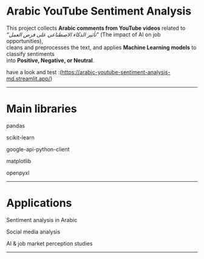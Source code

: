 # Arabic YouTube Sentiment Analysis

This project collects **Arabic comments from YouTube videos** related to  
*“تأثير الذكاء الاصطناعي على فرص العمل”* (The impact of AI on job opportunities),  
cleans and preprocesses the text, and applies **Machine Learning models** to classify sentiments  
into **Positive, Negative, or Neutral**.  

have a look and test :(https://arabic-youtube-sentiment-analysis-md.streamlit.app/)

---
# Main libraries

pandas

scikit-learn

google-api-python-client

matplotlib

openpyxl

---
# Applications

Sentiment analysis in Arabic

Social media analysis

AI & job market perception studies

 ---
